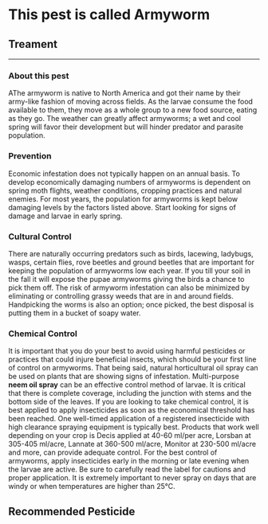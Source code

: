 # This pest is called **Armyworm**

## Treament
____________________________________________________________________________________________________________________
### About this pest
AThe armyworm is native to North America and got their name by their army-like fashion of moving across fields. As the larvae consume the food available to them, they move as a whole group to a new food source, eating as they go. The weather can greatly affect armyworms; a wet and cool spring will favor their development but will hinder predator and parasite population.

### Prevention
Economic infestation does not typically happen on an annual basis. To develop economically damaging numbers of armyworms is dependent on spring moth flights, weather conditions, cropping practices and natural enemies. For most years, the population for armyworms is kept below damaging levels by the factors listed above. Start looking for signs of damage and larvae in early spring.

### Cultural Control
There are naturally occurring predators such as birds, lacewing, ladybugs, wasps, certain flies, rove beetles and ground beetles that are important for keeping the population of armyworms low each year. If you till your soil in the fall it will expose the pupae armyworms giving the birds a chance to pick them off. The risk of armyworm infestation can also be minimized by eliminating or controlling grassy weeds that are in and around fields. Handpicking the worms is also an option; once picked, the best disposal is putting them in a bucket of soapy water.

### Chemical Control
It is important that you do your best to avoid using harmful pesticides or practices that could injure beneficial insects, which should be your first line of control on armyworms. That being said, natural horticultural oil spray can be used on plants that are showing signs of infestation. Multi-purpose **neem oil spray** can be an effective control method of larvae. It is critical that there is complete coverage, including the junction with stems and the bottom side of the leaves. If you are looking to take chemical control, it is best applied to apply insecticides as soon as the economical threshold has been reached. One well-timed application of a registered insecticide with high clearance spraying equipment is typically best. Products that work well depending on your crop is Decis applied at 40-60 ml/per acre, Lorsban at 305-405 ml/acre, Lannate at 360-500 ml/acre, Monitor at 230-500 ml/acre and more, can provide adequate control. For the best control of armyworms, apply insecticides early in the morning or late evening when the larvae are active. Be sure to carefully read the label for cautions and proper application. It is extremely important to never spray on days that are windy or when temperatures are higher than 25°C.
## Recommended Pesticide

